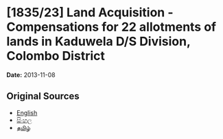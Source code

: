 # [1835/23] Land Acquisition - Compensations for 22 allotments of lands in Kaduwela D/S Division, Colombo District

**Date:** 2013-11-08

## Original Sources

- [English](https://documents.gov.lk/view/extra-gazettes/2013/11/1835-23_E.pdf)
- [සිංහල](https://documents.gov.lk/view/extra-gazettes/2013/11/1835-23_S.pdf)
- [தமிழ்](https://documents.gov.lk/view/extra-gazettes/2013/11/1835-23_T.pdf)
